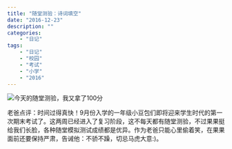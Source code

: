 ```yaml
---
title: "随堂测验：诗词填空"
date: "2016-12-23"
description: ""
categories:
    - "日记"
tags:
    - "日记"
    - "校园"
    - "考试"
    - "小学"
    - "2016"
---
```


![今天的随堂测验，我又拿了100分](http://image.tonybai.com/img/201612/quiz_20161223.jpg)

老爸点评：时间过得真快！9月份入学的一年级小豆包们即将迎来学生时代的第一次期末考试了。这两周已经进入了复习阶段，这不每天都有随堂测验，不过果果挺给我们长脸，各种随堂模拟测试成绩都是优异。作为老爸只能心里偷着笑，在果果面前还要保持严肃，告诫他：不骄不躁，切忌马虎大意:)。
